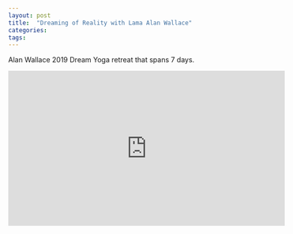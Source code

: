 ```yaml
---
layout: post
title:  "Dreaming of Reality with Lama Alan Wallace"
categories: 
tags: 
---
```


Alan Wallace 2019 Dream Yoga retreat that spans 7 days. 

<iframe width="560" height="315" src="https://www.youtube.com/embed/R2lC86-vIUs?si=Lh76eEpAnBsYOAkJ" title="YouTube video player" frameborder="0" allow="accelerometer; autoplay; clipboard-write; encrypted-media; gyroscope; picture-in-picture; web-share" allowfullscreen></iframe>
